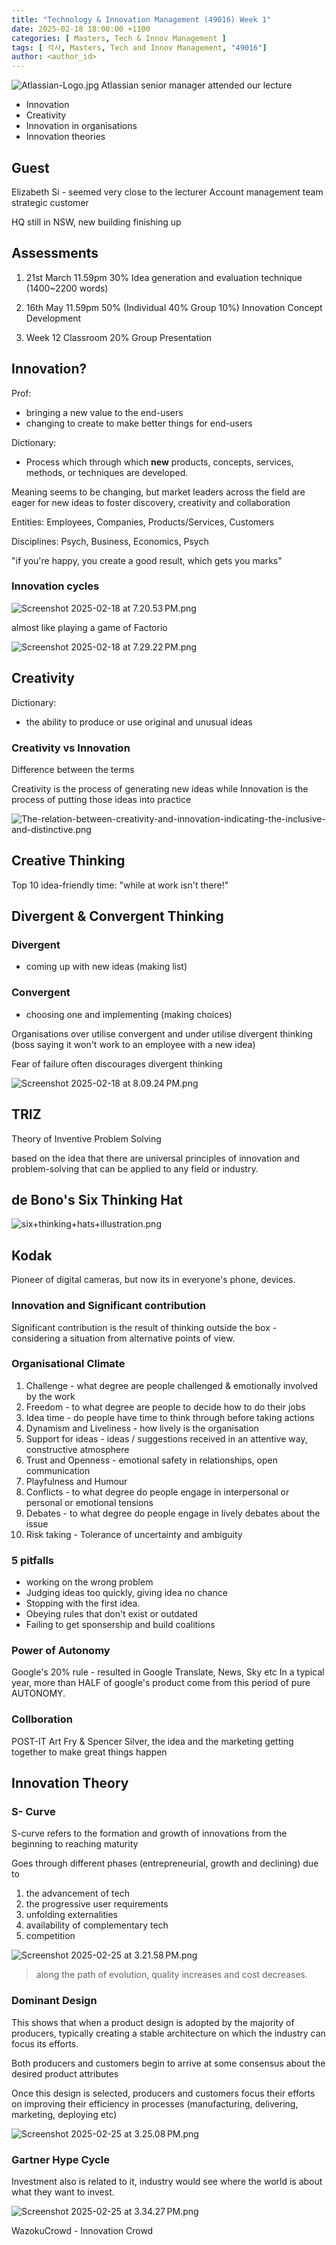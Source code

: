 ```yaml
---
title: "Technology & Innovation Management (49016) Week 1"
date: 2025-02-18 18:00:00 +1100
categories: [ Masters, Tech & Innov Management ]
tags: [ 석사, Masters, Tech and Innov Management, "49016"]
author: <author_id>   
---
```


![Atlassian-Logo.jpg](../assets/img/screenshots/49016/wk1/Atlassian-Logo.jpg)
Atlassian senior manager attended our lecture

- Innovation
- Creativity
- Innovation in organisations
- Innovation theories 

## Guest 
Elizabeth Si - seemed very close to the lecturer
Account management team strategic customer

HQ still in NSW, new building finishing up

## Assessments

1. 21st March 11.59pm 30% Idea generation and evaluation technique (1400~2200 words)

2. 16th May 11.59pm 50% (Individual 40% Group 10%) Innovation Concept Development

3. Week 12 Classroom 20% Group Presentation

## Innovation?

Prof: 
- bringing a new value to the end-users
- changing to create to make better things for end-users

Dictionary: 
- Process which through which <b>new</b> products, concepts, services, methods, or techniques are developed.

Meaning seems to be changing, but market leaders across the field are eager for new ideas to foster discovery, 
creativity and collaboration

Entities: Employees, Companies, Products/Services, Customers

Disciplines: Psych, Business, Economics, Psych

"if you're happy, you create a good result, which gets you marks"

### Innovation cycles
![Screenshot 2025-02-18 at 7.20.53 PM.png](../assets/img/screenshots/49016/wk1/Screenshot%202025-02-18%20at%207.20.53%E2%80%AFPM.png)

almost like playing a game of Factorio

![Screenshot 2025-02-18 at 7.29.22 PM.png](../assets/img/screenshots/49016/wk1/Screenshot%202025-02-18%20at%207.29.22%E2%80%AFPM.png)

## Creativity 

Dictionary: 
- the ability to produce or use original and unusual ideas

### Creativity vs Innovation

Difference between the terms

Creativity is the process of generating new ideas while
Innovation is the process of putting those ideas into practice

![The-relation-between-creativity-and-innovation-indicating-the-inclusive-and-distinctive.png](../assets/img/screenshots/49016/wk1/The-relation-between-creativity-and-innovation-indicating-the-inclusive-and-distinctive.png)

## Creative Thinking

Top 10 idea-friendly time: "while at work isn't there!"

## Divergent & Convergent Thinking

### Divergent
- coming up with new ideas (making list)

### Convergent
- choosing one and implementing (making choices)

Organisations over utilise convergent and under utilise divergent thinking
(boss saying it won't work to an employee with a new idea)

Fear of failure often discourages divergent thinking

![Screenshot 2025-02-18 at 8.09.24 PM.png](../assets/img/screenshots/49016/wk1/Screenshot%202025-02-18%20at%208.09.24%E2%80%AFPM.png)

## TRIZ
Theory of Inventive Problem Solving

based on the idea that there are universal principles of innovation and problem-solving that can be applied to any field
or industry.

## de Bono's Six Thinking Hat

![six+thinking+hats+illustration.png](../assets/img/screenshots/49016/wk1/six%2Bthinking%2Bhats%2Billustration.png)

## Kodak 

Pioneer of digital cameras, but now its in everyone's phone, devices.

### Innovation and Significant contribution

Significant contribution is the result of thinking outside the box - considering a situation from alternative points of view.

### Organisational Climate
1. Challenge - what degree are people challenged & emotionally involved by the work
2. Freedom - to what degree are people to decide how to do their jobs
3. Idea time - do people have time to think through before taking actions
4. Dynamism and Liveliness - how lively is the organisation
5. Support for ideas - ideas / suggestions received in an attentive way, constructive atmosphere
6. Trust and Openness - emotional safety in relationships, open communication
7. Playfulness and Humour 
8. Conflicts - to what degree do people engage in interpersonal or personal or emotional tensions
9. Debates - to what degree do people engage in lively debates about the issue
10. Risk taking - Tolerance of uncertainty and ambiguity

### 5 pitfalls
- working on the wrong problem
- Judging ideas too quickly, giving idea no chance
- Stopping with the first idea.
- Obeying rules that don't exist or outdated
- Failing to get sponsership and build coalitions

### Power of Autonomy 
Google's 20% rule - resulted in Google Translate, News, Sky etc
In a typical year, more than HALF of google's product come from this period of pure AUTONOMY.

### Collboration 
POST-IT
Art Fry & Spencer Silver, the idea and the marketing getting together to make great things happen

## Innovation Theory

### S- Curve
S-curve refers to the formation and growth of innovations from the beginning to reaching maturity

Goes through different phases (entrepreneurial, growth and declining) due to 
1. the advancement of tech
2. the progressive user requirements
3. unfolding externalities
4. availability of complementary tech
5. competition

![Screenshot 2025-02-25 at 3.21.58 PM.png](../assets/img/screenshots/49016/wk1/Screenshot%202025-02-25%20at%203.21.58%E2%80%AFPM.png)

> along the path of evolution, quality increases and cost decreases.

### Dominant Design
This shows that when a product design is adopted by the majority of producers, typically creating a stable architecture on which the industry can focus its efforts.

Both producers and customers begin to arrive at some consensus about the desired product attributes

Once this design is selected, producers and customers focus their efforts on improving their efficiency in processes (manufacturing, delivering, marketing, deploying etc)

![Screenshot 2025-02-25 at 3.25.08 PM.png](../assets/img/screenshots/49016/wk1/Screenshot%202025-02-25%20at%203.25.08%E2%80%AFPM.png)
### Gartner Hype Cycle
Investment also is related to it, industry would see where the world is about what they want to invest.

![Screenshot 2025-02-25 at 3.34.27 PM.png](../assets/img/screenshots/49016/wk1/Screenshot%202025-02-25%20at%203.34.27%E2%80%AFPM.png)

WazokuCrowd - Innovation Crowd 
